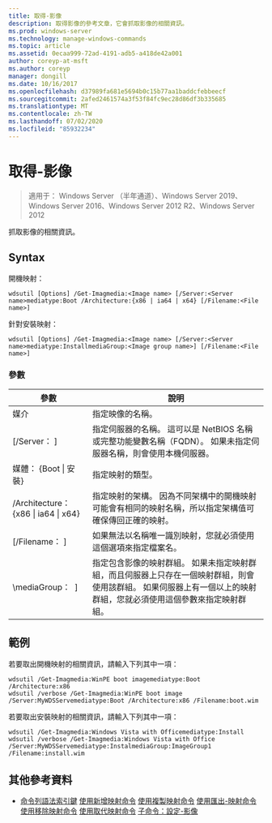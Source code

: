 ```yaml
---
title: 取得-影像
description: 取得影像的參考文章，它會抓取影像的相關資訊。
ms.prod: windows-server
ms.technology: manage-windows-commands
ms.topic: article
ms.assetid: 0ecaa999-72ad-4191-adb5-a418de42a001
author: coreyp-at-msft
ms.author: coreyp
manager: dongill
ms.date: 10/16/2017
ms.openlocfilehash: d37989fa681e5694b0c15b77aa1baddcfebbeecf
ms.sourcegitcommit: 2afed2461574a3f53f84fc9ec28d86df3b335685
ms.translationtype: MT
ms.contentlocale: zh-TW
ms.lasthandoff: 07/02/2020
ms.locfileid: "85932234"
---
```

# <a name="get-image"></a>取得-影像

> 適用于： Windows Server （半年通道）、Windows Server 2019、Windows Server 2016、Windows Server 2012 R2、Windows Server 2012

抓取影像的相關資訊。

## <a name="syntax"></a>Syntax
開機映射：
```
wdsutil [Options] /Get-Imagmedia:<Image name> [/Server:<Server name>mediatype:Boot /Architecture:{x86 | ia64 | x64} [/Filename:<File name>]
```
針對安裝映射：
```
wdsutil [Options] /Get-Imagmedia:<Image name> [/Server:<Server name>mediatype:InstallmediaGroup:<Image group name>] [/Filename:<File name>]
```
### <a name="parameters"></a>參數
|參數|說明|
|-------|--------|
媒介<Image name>|指定映像的名稱。|
|[/Server： <Server name> ]|指定伺服器的名稱。 這可以是 NetBIOS 名稱或完整功能變數名稱（FQDN）。 如果未指定伺服器名稱，則會使用本機伺服器。|
媒體： {Boot &#124; 安裝}|指定映射的類型。|
|/Architecture： {x86 &#124; ia64 &#124; x64}|指定映射的架構。 因為不同架構中的開機映射可能會有相同的映射名稱，所以指定架構值可確保傳回正確的映射。|
|[/Filename： <File name> ]|如果無法以名稱唯一識別映射，您就必須使用這個選項來指定檔案名。|
|\mediaGroup： <Image group name> ]|指定包含影像的映射群組。 如果未指定映射群組，而且伺服器上只存在一個映射群組，則會使用該群組。 如果伺服器上有一個以上的映射群組，您就必須使用這個參數來指定映射群組。|
## <a name="examples"></a>範例
若要取出開機映射的相關資訊，請輸入下列其中一項：
```
wdsutil /Get-Imagmedia:WinPE boot imagemediatype:Boot /Architecture:x86
wdsutil /verbose /Get-Imagmedia:WinPE boot image /Server:MyWDSServemediatype:Boot /Architecture:x86 /Filename:boot.wim
```
若要取出安裝映射的相關資訊，請輸入下列其中一項：
```
wdsutil /Get-Imagmedia:Windows Vista with Officemediatype:Install
wdsutil /verbose /Get-Imagmedia:Windows Vista with Office /Server:MyWDSServemediatype:InstalmediaGroup:ImageGroup1 /Filename:install.wim
```
## <a name="additional-references"></a>其他參考資料
- [命令列語法索引鍵](command-line-syntax-key.md) 
[使用新增映射命令](using-the-add-image-command.md) 
[使用複製映射命令](using-the-copy-image-command.md) 
[使用匯出-映射命令](using-the-export-image-command.md) 
[使用移除映射命令](using-the-remove-image-command.md) 
[使用取代映射命令](using-the-replace-image-command.md) 
[子命令：設定-影像](subcommand-set-image.md)
